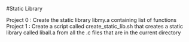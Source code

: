#Static Library

Project 0 : Create the static library libmy.a containing list of functions
Project 1 : Create a script called create_static_lib.sh that creates a static library called liball.a from all the .c files that are in the current directory
